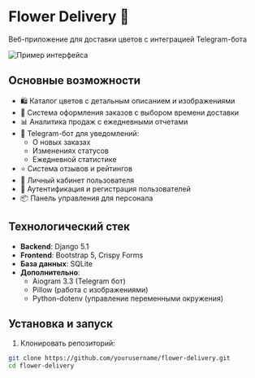 # Flower Delivery 🌸

Веб-приложение для доставки цветов с интеграцией Telegram-бота

![Пример интерфейса](https://via.placeholder.com/800x400.png?text=Flower+Delivery+Interface)

## Основные возможности

- 🛍️ Каталог цветов с детальным описанием и изображениями
- 🚀 Система оформления заказов с выбором времени доставки
- 📊 Аналитика продаж с ежедневными отчетами
- 🤖 Telegram-бот для уведомлений:
  - О новых заказах
  - Изменениях статусов
  - Ежедневной статистике
- ⭐ Система отзывов и рейтингов
- 👤 Личный кабинет пользователя
- 🔐 Аутентификация и регистрация пользователей
- 📦 Панель управления для персонала

## Технологический стек

- **Backend**: Django 5.1
- **Frontend**: Bootstrap 5, Crispy Forms
- **База данных**: SQLite
- **Дополнительно**:
  - Aiogram 3.3 (Telegram бот)
  - Pillow (работа с изображениями)
  - Python-dotenv (управление переменными окружения)

## Установка и запуск

1. Клонировать репозиторий:
```bash
git clone https://github.com/yourusername/flower-delivery.git
cd flower-delivery